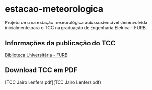 # estacao-meteorologica
Projeto de uma estação meteorológica autossustentável desenvolvida inicialmente para o TCC na graduação de Engenharia Eletrica - FURB.

## Informações da publicação do TCC
[Biblioteca Universitária - FURB](https://bu.furb.br/consulta/portalConsulta/recuperaMfnCompleto.php?menu=rapida&CdMFN=363865)

## Download TCC em PDF
[TCC Jairo Lenfers.pdf](TCC Jairo Lenfers.pdf)
